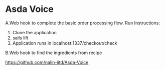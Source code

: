 # Asda Voice



A.Web hook to complete the basic order processing flow.
Run Instructions:
1. Clone the application
2. sails lift
3. Application runs in localhost:1337/checkout/check


B.Web hook to find the ingredients from recipe

https://github.com/nalin-iitd/Asda-Voice

